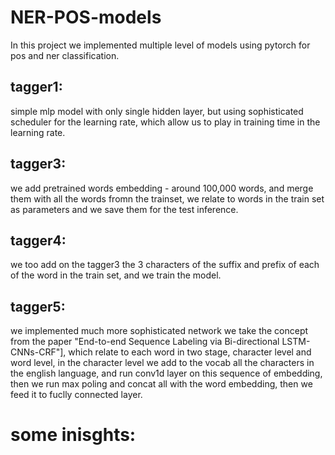 # NER-POS-models
In this project we implemented multiple level of models using pytorch for pos and ner classification.

## tagger1:
simple mlp model with only single hidden layer, but using sophisticated scheduler for the learning rate, which 
allow us to play in training time in the learning rate.

## tagger3:
we add pretrained words embedding - around 100,000 words, and merge them with all the words fromn the trainset,
we relate to words in the train set as parameters and we save them for the test inference.

## tagger4:
we too add on the tagger3 the 3 characters of the suffix and prefix of each of the word in the train set, and we train the model.

## tagger5:
we implemented much more sophisticated network we take the concept from the paper "End-to-end Sequence Labeling via Bi-directional LSTM-CNNs-CRF"], which relate to each word in two stage, character level and word level, in the 
character level we add to the vocab all the characters in the english language, and run conv1d layer on this sequence of embedding,
then we run max poling and concat all with the word embedding, then we feed it to fuclly connected layer.

# some inisghts:
